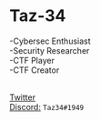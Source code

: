 <h1> Taz-34  </h1>
				-Cybersec Enthusiast <br />
			 -Security Researcher <br />
				-CTF Player <br />
		  -CTF Creator <br /> <br />

				
<a href="https://twitter.com/tanishq1905">Twitter</a>  <br />
<a href="https://discord.gg/UM92zUn">Discord:</a> `Taz34#1949`
